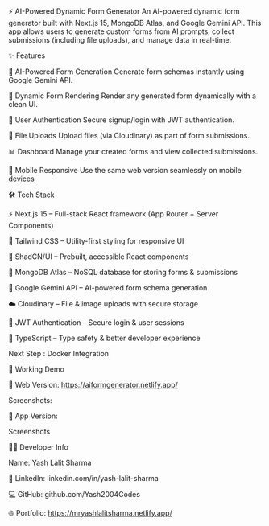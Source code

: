⚡ AI-Powered Dynamic Form Generator
An AI-powered dynamic form generator built with Next.js 15, MongoDB Atlas, and Google Gemini API.
This app allows users to generate custom forms from AI prompts, collect submissions (including file uploads), and manage data in real-time.


✨ Features

🤖 AI-Powered Form Generation
Generate form schemas instantly using Google Gemini API.

📝 Dynamic Form Rendering
Render any generated form dynamically with a clean UI.

👤 User Authentication
Secure signup/login with JWT authentication.

📂 File Uploads
Upload files (via Cloudinary) as part of form submissions.

📊 Dashboard
Manage your created forms and view collected submissions.

📱 Mobile Responsive 
Use the same web version seamlessly on mobile devices

🛠️ Tech Stack

⚡ Next.js 15 – Full-stack React framework (App Router + Server Components)

🌊 Tailwind CSS – Utility-first styling for responsive UI

🎨 ShadCN/UI – Prebuilt, accessible React components

🍃 MongoDB Atlas – NoSQL database for storing forms & submissions

🤖 Google Gemini API – AI-powered form schema generation

☁️ Cloudinary – File & image uploads with secure storage

🔐 JWT Authentication – Secure login & user sessions

🔧 TypeScript – Type safety & better developer experience


Next Step : Docker Integration

🎯 Working Demo

🔗 Web Version: https://aiformgenerator.netlify.app/

Screenshots:

📱 App Version:

Screenshots


👨‍💻 Developer Info

Name: Yash Lalit Sharma

💼 LinkedIn: linkedin.com/in/yash-lalit-sharma

💻 GitHub: github.com/Yash2004Codes

🌐 Portfolio: https://mryashlalitsharma.netlify.app/
